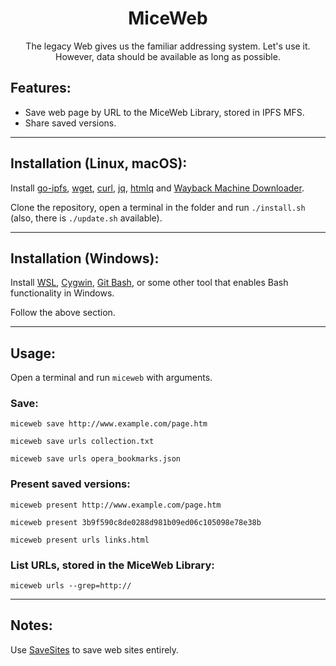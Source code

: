 <h1 align="center">MiceWeb</h1>

<p align="center">The legacy Web gives us the familiar addressing system. Let's use it. However, data should be available as long as possible.</p>

## Features:

- Save web page by URL to the MiceWeb Library, stored in IPFS MFS.
- Share saved versions.

---

## Installation (Linux, macOS):

Install [go-ipfs](https://docs.ipfs.io/install/command-line/), [wget](https://www.gnu.org/software/wget/), [curl](https://curl.se/), [jq](https://stedolan.github.io/jq/download/), [htmlq](https://github.com/mgdm/htmlq/) and [Wayback Machine Downloader](https://github.com/ImportTaste/wayback-machine-downloader).

Clone the repository, open a terminal in the folder and run `./install.sh` (also, there is `./update.sh` available).

---

## Installation (Windows):

Install [WSL](https://docs.microsoft.com/en-us/windows/wsl/install-win10), [Cygwin](https://www.cygwin.com/), [Git Bash](https://git-scm.com/download/win), or some other tool that enables Bash functionality in Windows.

Follow the above section.

---

## Usage:

Open a terminal and run `miceweb` with arguments.

### Save:
`miceweb save http://www.example.com/page.htm`

`miceweb save urls collection.txt`

`miceweb save urls opera_bookmarks.json`

### Present saved versions:
`miceweb present http://www.example.com/page.htm`

`miceweb present 3b9f590c8de0288d981b09ed06c105098e78e38b`

`miceweb present urls links.html`

### List URLs, stored in the MiceWeb Library:
`miceweb urls --grep=http://`

---

## Notes:

Use [SaveSites](https://github.com/defder-su/SaveSites) to save web sites entirely.
